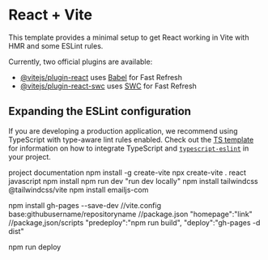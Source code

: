 # React + Vite

This template provides a minimal setup to get React working in Vite with HMR and some ESLint rules.

Currently, two official plugins are available:

- [@vitejs/plugin-react](https://github.com/vitejs/vite-plugin-react/blob/main/packages/plugin-react) uses [Babel](https://babeljs.io/) for Fast Refresh
- [@vitejs/plugin-react-swc](https://github.com/vitejs/vite-plugin-react/blob/main/packages/plugin-react-swc) uses [SWC](https://swc.rs/) for Fast Refresh

## Expanding the ESLint configuration

If you are developing a production application, we recommend using TypeScript with type-aware lint rules enabled. Check out the [TS template](https://github.com/vitejs/vite/tree/main/packages/create-vite/template-react-ts) for information on how to integrate TypeScript and [`typescript-eslint`](https://typescript-eslint.io) in your project.

project documentation
npm install -g create-vite
npx create-vite
.
react
javascript
npm install
npm run dev "run dev locally"
npm install tailwindcss @tailwindcss/vite
npm install emailjs-com

npm install gh-pages --save-dev
//vite.config
base:githubusername/repositoryname
//package.json
"homepage":"link"
//package,json/scripts
"predeploy":"npm run build",
"deploy":"gh-pages -d dist"

npm run deploy


